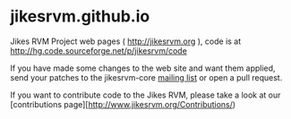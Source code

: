 # jikesrvm.github.io

Jikes RVM Project web pages ( http://jikesrvm.org ), code is at http://hg.code.sourceforge.net/p/jikesrvm/code

If you have made some changes to the web site and want them applied, send your patches to the jikesrvm-core [mailing list](http://www.jikesrvm.org/MailingLists/) or open a pull request.

If you want to contribute code to the Jikes RVM, please take a look at our [contributions page][http://www.jikesrvm.org/Contributions/)
